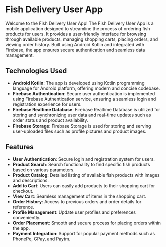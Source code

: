 # Fish Delivery User App

Welcome to the Fish Delivery User App! The Fish Delivery User App is a mobile application designed to streamline the process of ordering fish products for users. It provides a user-friendly interface for browsing through available products, managing shopping carts, placing orders, and viewing order history. Built using Android Kotlin and integrated with Firebase, the app ensures secure authentication and seamless data management.

## Technologies Used

- **Android Kotlin**: The app is developed using Kotlin programming language for Android platform, offering modern and concise codebase.
- **Firebase Authentication**: Secure user authentication is implemented using Firebase Authentication service, ensuring a seamless login and registration experience for users.
- **Firebase Realtime Database**: Firebase Realtime Database is utilized for storing and synchronizing user data and real-time updates such as order status and product availability.
- **Firebase Storage**: Firebase Storage is used for storing and serving user-uploaded files such as profile pictures and product images.

## Features

- **User Authentication**: Secure login and registration system for users.
- **Product Search**: Search functionality to find specific fish products based on various parameters.
- **Product Catalog**: Detailed listing of available fish products with images and descriptions.
- **Add to Cart**: Users can easily add products to their shopping cart for checkout.
- **View Cart**: Seamless management of items in the shopping cart.
- **Order History**: Access to previous orders and order details for reference.
- **Profile Management**: Update user profiles and preferences conveniently.
- **Order Placement**: Smooth and secure process for placing orders within the app.
- **Payment Integration**: Support for popular payment methods such as PhonePe, GPay, and Paytm.
  
